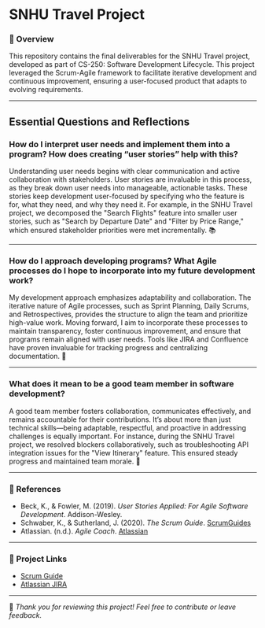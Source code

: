 # SNHU Travel Project

### 🚀 Overview

This repository contains the final deliverables for the SNHU Travel project, developed as part of CS-250: Software Development Lifecycle. This project leveraged the Scrum-Agile framework to facilitate iterative development and continuous improvement, ensuring a user-focused product that adapts to evolving requirements.

---

## Essential Questions and Reflections

### How do I interpret user needs and implement them into a program? How does creating “user stories” help with this?  
Understanding user needs begins with clear communication and active collaboration with stakeholders. User stories are invaluable in this process, as they break down user needs into manageable, actionable tasks. These stories keep development user-focused by specifying who the feature is for, what they need, and why they need it. For example, in the SNHU Travel project, we decomposed the "Search Flights" feature into smaller user stories, such as "Search by Departure Date" and "Filter by Price Range," which ensured stakeholder priorities were met incrementally. 📚

---

### How do I approach developing programs? What Agile processes do I hope to incorporate into my future development work?  
My development approach emphasizes adaptability and collaboration. The iterative nature of Agile processes, such as Sprint Planning, Daily Scrums, and Retrospectives, provides the structure to align the team and prioritize high-value work. Moving forward, I aim to incorporate these processes to maintain transparency, foster continuous improvement, and ensure that programs remain aligned with user needs. Tools like JIRA and Confluence have proven invaluable for tracking progress and centralizing documentation. 🔄

---

### What does it mean to be a good team member in software development?  
A good team member fosters collaboration, communicates effectively, and remains accountable for their contributions. It’s about more than just technical skills—being adaptable, respectful, and proactive in addressing challenges is equally important. For instance, during the SNHU Travel project, we resolved blockers collaboratively, such as troubleshooting API integration issues for the "View Itinerary" feature. This ensured steady progress and maintained team morale. 🤝

---

### 📖 References  
- Beck, K., & Fowler, M. (2019). *User Stories Applied: For Agile Software Development*. Addison-Wesley.  
- Schwaber, K., & Sutherland, J. (2020). *The Scrum Guide*. [ScrumGuides](https://scrumguides.org/)  
- Atlassian. (n.d.). *Agile Coach*. [Atlassian](https://www.atlassian.com/agile)

---

### 🔗 Project Links  
- [Scrum Guide](https://scrumguides.org/)  
- [Atlassian JIRA](https://www.atlassian.com/software/jira)  

---

🎉 *Thank you for reviewing this project! Feel free to contribute or leave feedback.*  

